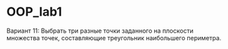 # OOP_lab1
Вариант 11: Выбрать три разные точки заданного на плоскости множества точек, составляющие треугольник наибольшего периметра. 
